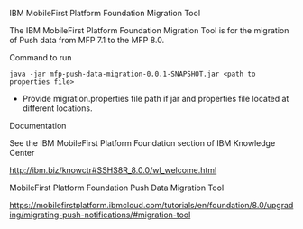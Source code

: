 IBM MobileFirst Platform Foundation Migration Tool

The IBM MobileFirst Platform Foundation Migration Tool is for the migration of Push data from MFP 7.1 to the MFP 8.0.

Command to run

``` 
java -jar mfp-push-data-migration-0.0.1-SNAPSHOT.jar <path to properties file>
```
* Provide migration.properties file path if jar and properties file located at different locations.

Documentation

See the IBM MobileFirst Platform Foundation section of IBM Knowledge Center

http://ibm.biz/knowctr#SSHS8R_8.0.0/wl_welcome.html

MobileFirst Platform Foundation Push Data Migration Tool 

https://mobilefirstplatform.ibmcloud.com/tutorials/en/foundation/8.0/upgrading/migrating-push-notifications/#migration-tool

